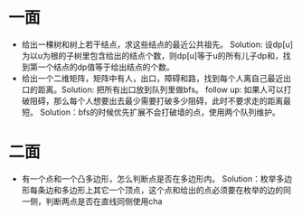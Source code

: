 # 一面

* 给出一棵树和树上若干结点，求这些结点的最近公共祖先。  Solution: 设dp[u]为以u为根的子树里包含给出的结点个数，则dp[u]等于u的所有儿子dp和，找到第一个结点的dp值等于给出结点的个数。
* 给出一个二维矩阵，矩阵中有人，出口，障碍和路，找到每个人离自己最近出口的距离。Solution: 把所有出口放到队列里做bfs。 follow up: 如果人可以打破阻碍，那么每个人想要出去最少需要打破多少阻碍，此时不要求走的距离最短。 Solution：bfs的时候优先扩展不会打破墙的点，使用两个队列维护。



# 二面

* 有一个点和一个凸多边形，怎么判断点是否在多边形内。 Solution：枚举多边形每条边和多边形上其它一个顶点，这个点和给出的点必须要在枚举的边的同一侧，判断两点是否在直线同侧使用cha

